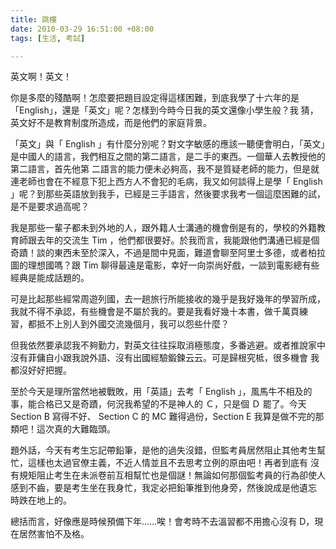 ```yaml
---
title: 跳樓
date: 2010-03-29 16:51:00 +08:00
tags: [生活, 考試]

---
```


 英文啊！英文！  
  
你是多麼的殘酷啊！怎麼要把題目設定得這樣困難，到底我學了十六年的是「English」，還是「英文」呢？怎樣到今時今日我的英文還像小學生般？我 猜，英文好不是教育制度所造成，而是他們的家庭背景。  
  
「英文」與「 English 」有什麼分別呢？對文字敏感的應該一聽便會明白，「英文」是中國人的語言，我們相互之間的第二語言，是二手的東西。一個華人去教授他的第二語言，首先他第 二語言的能力便未必夠高，我不是質疑老師的能力，但是就連老師也會在不經意下犯上西方人不會犯的毛病，我又如何談得上是學「 English 」呢？到那些英語放到我手，已經是三手語言，然後要求我考一個這麼困難的試，是不是要求過高呢？  
  
我是那些一輩子都未到外地的人，跟外籍人士溝通的機會倒是有的，學校的外籍教育師跟去年的交流生 Tim ，他們都很要好。於我而言，我能跟他們溝通已經是個奇蹟！談的東西未至於深入，不過是間中見面，難道會聊至阿里士多德，或者柏拉圖的理想國嗎？跟 Tim 聊得最遠是電影，幸好一向崇尚好戲，一談到電影總有些經典是能成話題的。  
  
可是比起那些經常周遊列國，去一趟旅行所能接收的幾乎是我好幾年的學習所成，我就不得不承認，有些機會是不屬於我的。要是我看好幾十本書，做千萬頁練 習，都抵不上別人到外國交流幾個月，我可以怨些什麼？  
  
但我依然要承認我不夠勤力，對英文往往採取消極態度，多番逃避。或者推說家中沒有菲傭自小跟我說外語、沒有出國經驗鍛鍊云云。可是歸根究柢，很多機會 我都沒好好把握。  
  
至於今天是理所當然地被戰敗，用「英語」去考「 English 」，風馬牛不相及的事，能合格已又是奇蹟，何況我希望的不是神人的 Ｃ，只是個 Ｄ 罷了。今天 Section B 寫得不好、 Section C 的 MC 難得過份，Section E 我算是做不完的那類吧！這次真的大難臨頭。  
  
題外話，今天有考生忘記帶鉛筆，是他的過失沒錯，但監考員居然阻止其他考生幫忙，這樣也太過官僚主義，不近人情並且不去思考立例的原由吧！再者到底有 沒有規矩阻止考生在未派卷前互相幫忙也是個謎！無論如何那個監考員的行為卻使人感到不齒，要是考生坐在我身忙，我定必把鉛筆推到他身旁，然後說成是他遺忘 時跌在地上的。  
  
總括而言，好像應是時候預備下年……唉！會考時不去溫習都不用擔心沒有 D，現在居然害怕不及格。
